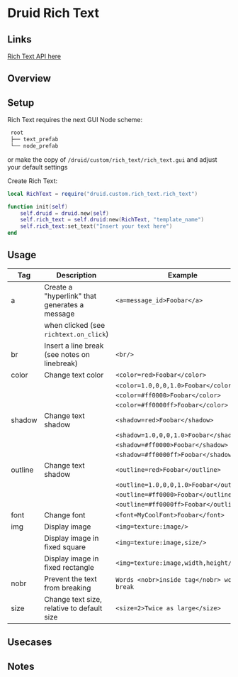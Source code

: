 # Druid Rich Text

## Links
[Rich Text API here](https://insality.github.io/druid/modules/RichText.html)

## Overview


## Setup

Rich Text requires the next GUI Node scheme:
```bash
 root
 ├── text_prefab
 └── node_prefab
```
or make the copy of `/druid/custom/rich_text/rich_text.gui` and adjust your default settings

Create Rich Text:
```lua
local RichText = require("druid.custom.rich_text.rich_text")

function init(self)
	self.druid = druid.new(self)
	self.rich_text = self.druid:new(RichText, "template_name")
	self.rich_text:set_text("Insert your text here")
end
```

## Usage

| Tag     | Description                                    | Example                                     |
|---------|------------------------------------------------|---------------------------------------------|
| a       | Create a "hyperlink" that generates a message  | `<a=message_id>Foobar</a>`                  |
|         | when clicked (see `richtext.on_click`)         |                                             |
| br      | Insert a line break (see notes on linebreak)   | `<br/>`                                     |
| color   | Change text color                              | `<color=red>Foobar</color>`                 |
|         |                                                | `<color=1.0,0,0,1.0>Foobar</color>`         |
|         |                                                | `<color=#ff0000>Foobar</color>`             |
|         |                                                | `<color=#ff0000ff>Foobar</color>`           |
| shadow  | Change text shadow                             | `<shadow=red>Foobar</shadow>`               |
|         |                                                | `<shadow=1.0,0,0,1.0>Foobar</shadow>`       |
|         |                                                | `<shadow=#ff0000>Foobar</shadow>`           |
|         |                                                | `<shadow=#ff0000ff>Foobar</shadow>`         |
| outline | Change text shadow                             | `<outline=red>Foobar</outline>`             |
|         |                                                | `<outline=1.0,0,0,1.0>Foobar</outline>`     |
|         |                                                | `<outline=#ff0000>Foobar</outline>`         |
|         |                                                | `<outline=#ff0000ff>Foobar</outline>`       |
| font    | Change font                                    | `<font=MyCoolFont>Foobar</font>`            |
| img     | Display image                                  | `<img=texture:image/>`                      |
|         | Display image in fixed square                  | `<img=texture:image,size/>`                 |
|         | Display image in fixed rectangle               | `<img=texture:image,width,height/>`         |
| nobr    | Prevent the text from breaking                 | `Words <nobr>inside tag</nobr> won't break` |
| size    | Change text size, relative to default size     | `<size=2>Twice as large</size>`             |


## Usecases

## Notes
